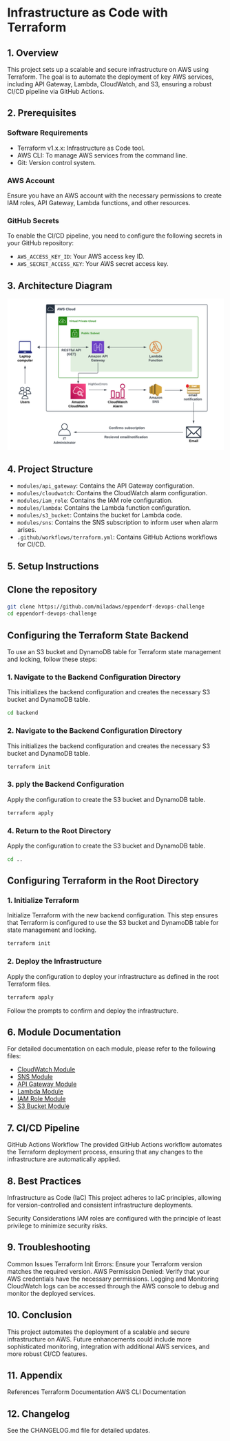 # Infrastructure as Code with Terraform

## 1. Overview

This project sets up a scalable and secure infrastructure on AWS using Terraform. The goal is to automate the deployment of key AWS services, including API Gateway, Lambda, CloudWatch, and S3, ensuring a robust CI/CD pipeline via GitHub Actions.

## 2. Prerequisites

### Software Requirements
- Terraform v1.x.x: Infrastructure as Code tool.
- AWS CLI: To manage AWS services from the command line.
- Git: Version control system.

### AWS Account
Ensure you have an AWS account with the necessary permissions to create IAM roles, API Gateway, Lambda functions, and other resources.

### GitHub Secrets
To enable the CI/CD pipeline, you need to configure the following secrets in your GitHub repository:
- `AWS_ACCESS_KEY_ID`: Your AWS access key ID.
- `AWS_SECRET_ACCESS_KEY`: Your AWS secret access key.

## 3. Architecture Diagram

![Project Architecture](docs/assets/architecture.png)

## 4. Project Structure

- `modules/api_gateway`: Contains the API Gateway configuration.
- `modules/cloudwatch`: Contains the CloudWatch alarm configuration.
- `modules/iam_role`: Contains the IAM role configuration.
- `modules/lambda`: Contains the Lambda function configuration.
- `modules/s3_bucket`: Contains the bucket for Lambda code.
- `modules/sns`: Contains the SNS subscription to inform user when alarm arises.
- `.github/workflows/terraform.yml`: Contains GitHub Actions workflows for CI/CD.

## 5. Setup Instructions

## Clone the repository

   ```bash
   git clone https://github.com/miladaws/eppendorf-devops-challenge
   cd eppendorf-devops-challenge
   ```

## Configuring the Terraform State Backend
To use an S3 bucket and DynamoDB table for Terraform state management and locking, follow these steps:

### 1. Navigate to the Backend Configuration Directory
This initializes the backend configuration and creates the necessary S3 bucket and DynamoDB table.
   ```bash
   cd backend
   ```

### 2. Navigate to the Backend Configuration Directory
This initializes the backend configuration and creates the necessary S3 bucket and DynamoDB table.
   ```bash
   terraform init
   ```

### 3. pply the Backend Configuration
Apply the configuration to create the S3 bucket and DynamoDB table.
   ```bash
   terraform apply
   ```   

### 4. Return to the Root Directory
Apply the configuration to create the S3 bucket and DynamoDB table.
   ```bash
   cd ..
   ``` 
## Configuring Terraform in the Root Directory

### 1. Initialize Terraform
Initialize Terraform with the new backend configuration. This step ensures that Terraform is configured to use the S3 bucket and DynamoDB table for state management and locking.
   ```bash
   terraform init
   ```

### 2. Deploy the Infrastructure
Apply the configuration to deploy your infrastructure as defined in the root Terraform files.

   ```bash
   terraform apply
   ```

Follow the prompts to confirm and deploy the infrastructure.

## 6. Module Documentation

For detailed documentation on each module, please refer to the following files:

- [CloudWatch Module](docs/cloudwatch.md)
- [SNS Module](docs/sns.md)
- [API Gateway Module](docs/api_gateway.md)
- [Lambda Module](docs/lambda.md)
- [IAM Role Module](docs/iam_role.md)
- [S3 Bucket Module](docs/s3_bucket.md)

## 7. CI/CD Pipeline
GitHub Actions Workflow
The provided GitHub Actions workflow automates the Terraform deployment process, ensuring that any changes to the infrastructure are automatically applied.

## 8. Best Practices
Infrastructure as Code (IaC)
This project adheres to IaC principles, allowing for version-controlled and consistent infrastructure deployments.

Security Considerations
IAM roles are configured with the principle of least privilege to minimize security risks.

## 9. Troubleshooting
Common Issues
Terraform Init Errors: Ensure your Terraform version matches the required version.
AWS Permission Denied: Verify that your AWS credentials have the necessary permissions.
Logging and Monitoring
CloudWatch logs can be accessed through the AWS console to debug and monitor the deployed services.

## 10. Conclusion
This project automates the deployment of a scalable and secure infrastructure on AWS. Future enhancements could include more sophisticated monitoring, integration with additional AWS services, and more robust CI/CD features.

## 11. Appendix
References
Terraform Documentation
AWS CLI Documentation

## 12. Changelog
See the CHANGELOG.md file for detailed updates.